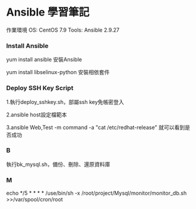 # Ansible 學習筆記  

作業環境  OS: CentOS 7.9  Tools: Ansible 2.9.27 

### Install Ansible 

yum install ansible 安裝Ansible

yum install libselinux-python 安裝相依套件   

### Deploy SSH Key  Script

1.執行deploy_sshkey.sh，部屬ssh key免帳密登入
 
2.ansible host設定檔範本

3.ansible Web,Test -m command -a "cat /etc/redhat-release"  就可以看到是否成功 

### B

執行bk_mysql.sh，備份、刪除、還原資料庫

### M
    
echo */5 * * * * /use/bin/sh -x /root/project/Mysql/monitor/monitor_db.sh >>/var/spool/cron/root
